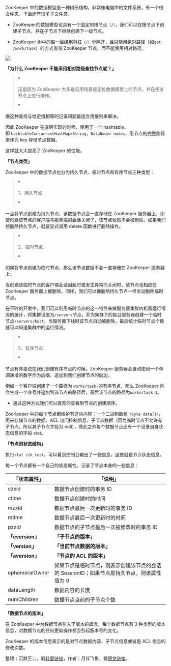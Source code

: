 ZooKeeper 中的数据模型是一种树形结构，非常像电脑中的文件系统，有一个根文件夹，下面还有很多子文件夹。

*   ZooKeeper的数据模型也具有一个固定的根节点`（/）`，我们可以在根节点下创建子节点，并在子节点下继续创建下一级节点。

*   ZooKeeper 树中的每一层级用斜杠`（/）`分隔开，且只能用绝对路径（如`get /work/task`）的方式查询 ZooKeeper 节点，而不能使用相对路径。

![](https://cdn.jsdelivr.net/gh/itwanger/toBeBetterJavaer/images/zookeeper/shujumoxing-1.png)

**「为什么 ZooKeeper 不能采用相对路径查找节点呢？」**

> ❝
> 
> 这是因为 ZooKeeper 大多是应用场景是定位数据模型上的节点，并在相关节点上进行操作。
> 
> ❞

像这种查找与给定值相等的记录问题最适合用散列来解决。

因此 ZooKeeper 在底层实现的时候，使用了一个 hashtable，即 `hashtableConcurrentHashMap<String, DataNode> nodes`，用节点的完整路径来作为 key 存储节点数据。

这样就大大提高了 ZooKeeper 的性能。

**「节点类型」**

ZooKeeper 中的数据节点也分为持久节点、临时节点和有序节点三种类型：

> ❝
> 
> 1、持久节点
> 
> ❞

一旦将节点创建为持久节点，该数据节点会一直存储在 ZooKeeper 服务器上，即使创建该节点的客户端与服务端的会话关闭了，该节点依然不会被删除。如果我们想删除持久节点，就要显式调用 delete 函数进行删除操作。

> ❝
> 
> 2、临时节点
> 
> ❞

如果将节点创建为临时节点，那么该节点数据不会一直存储在 ZooKeeper 服务器上。

当创建该临时节点的客户端会话因超时或发生异常而关闭时，该节点也相应在 ZooKeeper 服务器上被删除，同样，我们可以像删除持久节点一样主动删除临时节点。

在平时的开发中，我们可以利用临时节点的这一特性来做服务器集群内机器运行情况的统计，将集群设置为`/servers`节点，并为集群下的每台服务器创建一个临时节点`/servers/host`，当服务器下线时该节点自动被删除，最后统计临时节点个数就可以知道集群中的运行情况。

> ❝
> 
> 3、有序节点
> 
> ❞

节点有序是说在我们创建有序节点的时候，ZooKeeper 服务器会自动使用一个单调递增的数字作为后缀，追加到我们创建节点的后边。

例如一个客户端创建了一个路径为 `works/task-`的有序节点，那么 ZooKeeper 将会生成一个序号并追加到该节点的路径后，最后该节点的路径为`works/task-1`。

*   通过这种方式我们可以直观的查看到节点的创建顺序。

ZooKeeper 中的每个节点都维护有这些内容：一个二进制数组`（byte data[]）`，用来存储节点的数据、ACL 访问控制信息、子节点数据（因为临时节点不允许有子节点，所以其子节点字段为 null），除此之外每个数据节点还有一个记录自身状态信息的字段 stat。

**「节点的状态结构」**

执行`stat /zk_test`，可以看到控制台输出了一些信息，这些就是节点状态信息。

每一个节点都有一个自己的状态属性，记录了节点本身的一些信息：

| **「状态属性」** | **「说明」** |
| --- | --- |
| czxid | 数据节点创建时的事务 ID |
| ctime | 数据节点创建时的时间 |
| mzxid | 数据节点最后一次更新时的事务 ID |
| mtime | 数据节点最后一次更新时的时间 |
| pzxid | 数据节点的子节点最后一次被修改时的事务 ID |
| **「cversion」** | **「子节点的版本」** |
| **「version」** | **「当前节点数据的版本」** |
| **「aversion」** | **「节点的 ACL 的版本」** |
| ephemeralOwner | 如果节点是临时节点，则表示创建该节点的会话的 SessionID；如果节点是持久节点，则该属性值为 0 |
| dataLength | 数据内容的长度 |
| numChildren | 数据节点当前的子节点个数 |

**「数据节点的版本」**

在 ZooKeeper 中为数据节点引入了版本的概念，每个数据节点有 3 种类型的版本信息，对数据节点的任何更新操作都会引起版本号的变化。

ZooKeeper 的版本信息表示的是对节点数据内容、子节点信息或者是 ACL 信息的修改次数。

整理：沉默王二，戳[转载链接](https://mp.weixin.qq.com/s/-evZg0epRrOr1IwQ3GJ2Zg)，作者：月伴飞鱼，戳[原文链接](https://mp.weixin.qq.com/s/B2ngp0q5kdWsCNH8sw_5DA)。
